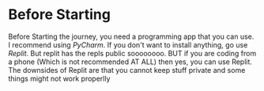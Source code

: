 # Before Starting

Before Starting the journey, you need a programming app that you can use.
I recommend using *PyCharm*. If you don't want to install anything, go use *Replit*. But replit has the repls public soooooooo. BUT if you are coding from a phone (Which is not recommended AT ALL) then yes, you can use Replit. The downsides of Replit are that you cannot keep stuff private and some things might not work properlly
